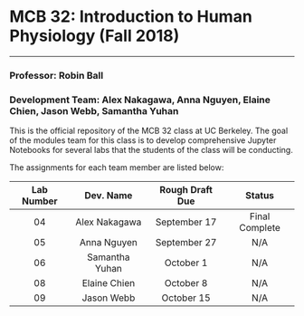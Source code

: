 # MCB 32: Introduction to Human Physiology (Fall 2018)

---
### Professor: Robin Ball

### Development Team: Alex Nakagawa, Anna Nguyen, Elaine Chien, Jason Webb, Samantha Yuhan

This is the official repository of the MCB 32 class at UC Berkeley. The goal of the modules team for this class is to develop comprehensive Jupyter Notebooks for several labs that the students of the class will be conducting.

The assignments for each team member are listed below:

| Lab Number      | Dev. Name       | Rough Draft Due  | Status          |
| :-------------: | :-------------: | :-------------:  | :-------------: |
| 04              |  Alex Nakagawa  | September 17     | Final Complete  |
| 05              |  Anna Nguyen    | September 27     | N/A             |
| 06              |  Samantha Yuhan | October 1        | N/A             |
| 08              |  Elaine Chien   | October 8        | N/A             |
| 09              |  Jason Webb     | October 15       | N/A             |
